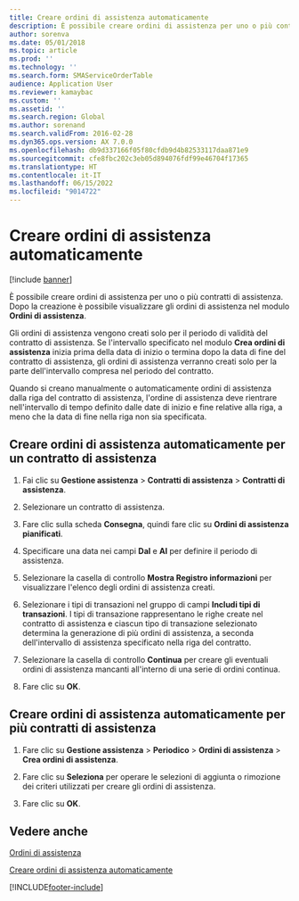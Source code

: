 ```yaml
---
title: Creare ordini di assistenza automaticamente
description: È possibile creare ordini di assistenza per uno o più contratti di assistenza.
author: sorenva
ms.date: 05/01/2018
ms.topic: article
ms.prod: ''
ms.technology: ''
ms.search.form: SMAServiceOrderTable
audience: Application User
ms.reviewer: kamaybac
ms.custom: ''
ms.assetid: ''
ms.search.region: Global
ms.author: sorenand
ms.search.validFrom: 2016-02-28
ms.dyn365.ops.version: AX 7.0.0
ms.openlocfilehash: db9d337166f05f80cfdb9d4b82533117daa871e9
ms.sourcegitcommit: cfe8fbc202c3eb05d894076fdf99e46704f17365
ms.translationtype: HT
ms.contentlocale: it-IT
ms.lasthandoff: 06/15/2022
ms.locfileid: "9014722"
---
```

# <a name="create-service-orders-automatically"></a>Creare ordini di assistenza automaticamente    

[!include [banner](../includes/banner.md)]


È possibile creare ordini di assistenza per uno o più contratti di assistenza. Dopo la creazione è possibile visualizzare gli ordini di assistenza nel modulo **Ordini di assistenza**.

Gli ordini di assistenza vengono creati solo per il periodo di validità del contratto di assistenza. Se l'intervallo specificato nel modulo **Crea ordini di assistenza** inizia prima della data di inizio o termina dopo la data di fine del contratto di assistenza, gli ordini di assistenza verranno creati solo per la parte dell'intervallo compresa nel periodo del contratto.

Quando si creano manualmente o automaticamente ordini di assistenza dalla riga del contratto di assistenza, l'ordine di assistenza deve rientrare nell'intervallo di tempo definito dalle date di inizio e fine relative alla riga, a meno che la data di fine nella riga non sia specificata.

## <a name="create-service-orders-automatically-for-a-service-agreement"></a>Creare ordini di assistenza automaticamente per un contratto di assistenza

1.  Fai clic su **Gestione assistenza** \> **Contratti di assistenza** \> **Contratti di assistenza**.

2.  Selezionare un contratto di assistenza.

3.  Fare clic sulla scheda **Consegna**, quindi fare clic su **Ordini di assistenza pianificati**.

4.  Specificare una data nei campi **Dal** e **Al** per definire il periodo di assistenza.

5.  Selezionare la casella di controllo **Mostra Registro informazioni** per visualizzare l'elenco degli ordini di assistenza creati.

6.  Selezionare i tipi di transazioni nel gruppo di campi **Includi tipi di transazioni**. I tipi di transazione rappresentano le righe create nel contratto di assistenza e ciascun tipo di transazione selezionato determina la generazione di più ordini di assistenza, a seconda dell'intervallo di assistenza specificato nella riga del contratto.

7.  Selezionare la casella di controllo **Continua** per creare gli eventuali ordini di assistenza mancanti all'interno di una serie di ordini continua.

8.  Fare clic su **OK**.

## <a name="create-service-orders-automatically-for-several-service-agreements"></a>Creare ordini di assistenza automaticamente per più contratti di assistenza

1.  Fare clic su **Gestione assistenza** \> **Periodico** \> **Ordini di assistenza** \> **Crea ordini di assistenza**.

2.  Fare clic su **Seleziona** per operare le selezioni di aggiunta o rimozione dei criteri utilizzati per creare gli ordini di assistenza.

3.  Fare clic su **OK**.

## <a name="see-also"></a>Vedere anche

[Ordini di assistenza](service-orders.md)

[Creare ordini di assistenza automaticamente](auto-create-service-orders.md)

  




[!INCLUDE[footer-include](../../includes/footer-banner.md)]